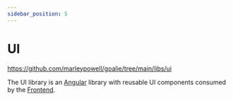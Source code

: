 ```yaml
---
sidebar_position: 5
---
```


# UI
https://github.com/marleypowell/goalie/tree/main/libs/ui

The UI library is an [Angular](https://angular.io/) library with reusable UI components consumed by the [Frontend](#frontend).
